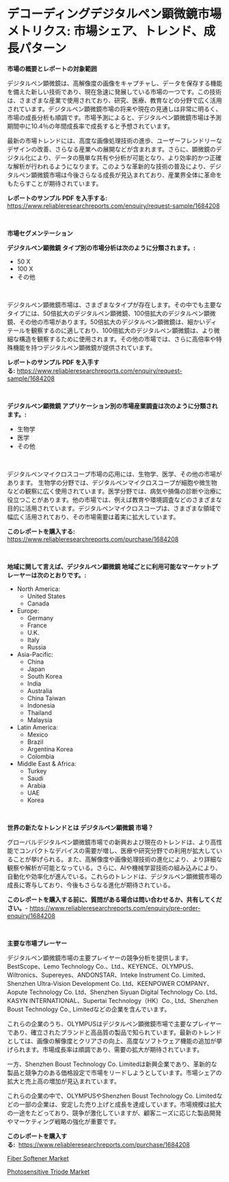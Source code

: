 <p><h1>デコーディングデジタルペン顕微鏡市場メトリクス: 市場シェア、トレンド、成長パターン</h1></p><p><strong>市場の概要とレポートの対象範囲</strong></p>
<p><p>デジタルペン顕微鏡は、高解像度の画像をキャプチャし、データを保存する機能を備えた新しい技術であり、現在急速に発展している市場の一つです。この技術は、さまざまな産業で使用されており、研究、医療、教育などの分野で広く活用されています。デジタルペン顕微鏡市場の将来や現在の見通しは非常に明るく、市場の成長分析も順調です。市場予測によると、デジタルペン顕微鏡市場は予測期間中に10.4％の年間成長率で成長すると予想されています。</p><p>最新の市場トレンドには、高度な画像処理技術の進歩、ユーザーフレンドリーなデザインの改善、さらなる産業への展開などが含まれます。さらに、顕微鏡のデジタル化により、データの簡単な共有や分析が可能となり、より効率的かつ正確な解析が行われるようになります。このような革新的な技術の普及により、デジタルペン顕微鏡市場は今後さらなる成長が見込まれており、産業界全体に革命をもたらすことが期待されています。</p></p>
<p><strong>レポートのサンプル PDF を入手する:</strong> <a href="https://www.reliableresearchreports.com/enquiry/request-sample/1684208">https://www.reliableresearchreports.com/enquiry/request-sample/1684208</a></p>
<p>&nbsp;</p>
<p><strong>市場セグメンテーション</strong></p>
<p><strong>デジタルペン顕微鏡 タイプ別の市場分析は次のように分類されます。:</strong></p>
<p><ul><li>50 X</li><li>100 X</li><li>その他</li></ul></p>
<p>&nbsp;</p>
<p><p>デジタルペン顕微鏡市場は、さまざまなタイプが存在します。その中でも主要なタイプには、50倍拡大のデジタルペン顕微鏡、100倍拡大のデジタルペン顕微鏡、その他の市場があります。50倍拡大のデジタルペン顕微鏡は、細かいディテールを観察するのに適しており、100倍拡大のデジタルペン顕微鏡は、より微細な構造を観察するために使用されます。その他の市場では、さらに高倍率や特殊機能を持つデジタルペン顕微鏡が提供されています。</p></p>
<p><strong>レポートのサンプル PDF を入手する:</strong>&nbsp;<a href="https://www.reliableresearchreports.com/enquiry/request-sample/1684208">https://www.reliableresearchreports.com/enquiry/request-sample/1684208</a></p>
<p>&nbsp;</p>
<p><strong> デジタルペン顕微鏡 アプリケーション別の市場産業調査は次のように分類されます。:</strong></p>
<p><ul><li>生物学</li><li>医学</li><li>その他</li></ul></p>
<p>&nbsp;</p>
<p><p>デジタルペンマイクロスコープ市場の応用には、生物学、医学、その他の市場があります。 生物学の分野では、デジタルペンマイクロスコープが細胞や微生物などの観察に広く使用されています。医学分野では、病気や損傷の診断や治療に役立つことがあります。他の市場では、例えば教育や環境調査などのさまざまな目的に活用されています。デジタルペンマイクロスコープは、さまざまな領域で幅広く活用されており、その市場需要は着実に拡大しています。</p></p>
<p><strong>このレポートを購入する:</strong>&nbsp; <a href="https://www.reliableresearchreports.com/purchase/1684208">https://www.reliableresearchreports.com/purchase/1684208</a></p>
<p>&nbsp;</p>
<p><strong>地域に関して言えば、デジタルペン顕微鏡 地域ごとに利用可能なマーケットプレーヤーは次のとおりです。:</strong></p>
<p><ul>
    <li>
        North America:
        <ul>
            <li>United States</li>
            <li>Canada</li>
        </ul>
    </li>
    <li>
        Europe:
        <ul>
            <li>Germany</li>
            <li>France</li>
            <li>U.K.</li>
            <li>Italy</li>
            <li>Russia</li>
        </ul>
    </li>
    <li>
        Asia-Pacific:
        <ul>
            <li>China</li>
            <li>Japan</li>
            <li>South Korea</li>
            <li>India</li>
            <li>Australia</li>
            <li>China Taiwan</li>
            <li>Indonesia</li>
            <li>Thailand</li>
            <li>Malaysia</li>
        </ul>
    </li>
    <li>
        Latin America:
        <ul>
            <li>Mexico</li>
            <li>Brazil</li>
            <li>Argentina Korea</li>
            <li>Colombia</li>
        </ul>
    </li>
    <li>
        Middle East & Africa:
        <ul>
            <li>Turkey</li>
            <li>Saudi</li>
            <li>Arabia</li>
            <li>UAE</li>
            <li>Korea</li>
        </ul>
    </li>
    </ul></p>
<p>&nbsp;</p>
<p><strong>世界の新たなトレンドとは デジタルペン顕微鏡 市場？</strong></p>
<p><p>グローバルデジタルペン顕微鏡市場での新興および現在のトレンドは、より高性能でコンパクトなデバイスの需要が増し、医療や研究分野での利用が拡大していることが挙げられる。また、高解像度や画像処理技術の進化により、より詳細な観察や解析が可能となっている。さらに、AIや機械学習技術の組み込みにより、自動化や効率化が進んでいる。これらのトレンドは、デジタルペン顕微鏡市場の成長に寄与しており、今後もさらなる進化が期待されている。</p></p>
<p><strong>このレポートを購入する前に、質問がある場合は問い合わせるか、共有してください。</strong>- <a href="https://www.reliableresearchreports.com/enquiry/pre-order-enquiry/1684208">https://www.reliableresearchreports.com/enquiry/pre-order-enquiry/1684208</a></p>
<p>&nbsp;</p>
<p><strong>主要な市場プレーヤー</strong></p>
<p><p>デジタルペン顕微鏡市場の主要プレイヤーの競争分析を提供します。 BestScope、Lemo Technology Co.、Ltd.、KEYENCE、OLYMPUS、Wiltronics、Supereyes、ANDONSTAR、Inteke Instrument Co. Limited、Shenzhen Ultra-Vision Development Co. Ltd、KEENPOWER COMPANY、Aopute Technology Co. Ltd、Shenzhen Siyuan Digital Technology Co. Ltd、KASYN INTERNATIONAL、Supertai Technology（HK）Co., Ltd、Shenzhen Boust Technology Co., Limitedなどの企業を含んでいます。</p><p>これらの企業のうち、OLYMPUSはデジタルペン顕微鏡市場で主要なプレイヤーであり、確立されたブランドと高品質の製品で知られています。最新のトレンドとしては、画像の解像度とクリアさの向上、高度なソフトウェア機能の追加が挙げられます。市場成長率は順調であり、需要の拡大が期待されています。</p><p>一方、Shenzhen Boust Technology Co. Limitedは新興企業であり、革新的な製品と競争力のある価格設定で市場をリードしようとしています。市場シェアの拡大と売上高の増加が見込まれています。</p><p>これらの企業の中で、OLYMPUSやShenzhen Boust Technology Co. Limitedなどの一部の企業は、安定した売り上げと成長を達成しています。市場規模は拡大の一途をたどっており、競争が激化していますが、顧客ニーズに応じた製品開発やマーケティング戦略の強化が重要です。</p></p>
<p><strong>このレポートを購入する:</strong>&nbsp;&nbsp;<a href="https://www.reliableresearchreports.com/purchase/1684208">https://www.reliableresearchreports.com/purchase/1684208</a></p>
<p><p><a href="https://github.com/Sinjinluong3e0awx2m195k76/Market-Research-Report-List-1/blob/main/fiber-softener-market.md">Fiber Softener Market</a></p><p><a href="https://simplistic-meeting-7ee.notion.site/Photosensitive-Triode-Market-Offer-Valuable-Insights-into-Market-Size-Market-Share-Market-Trends--257e9d3a25ad49ffbbb8099f31a2b253">Photosensitive Triode Market</a></p></p>